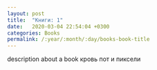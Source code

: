 ```yaml
---
layout: post
title:  "Книги: 1"
date:   2020-03-04 22:54:04 +0300
categories: Books
permalink: /:year/:month/:day/books-book-title
---
```


description about a book кровь пот и пиксели